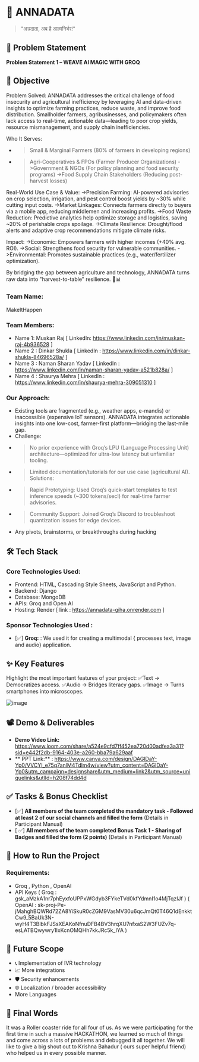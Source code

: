 # 🚀 ANNADATA

> "अन्नदाता, अब है आत्मनिर्भर!"

## 📌 Problem Statement

**Problem Statement 1 – WEAVE AI MAGIC WITH GROQ**

## 🎯 Objective
Problem Solved:
ANNADATA addresses the critical challenge of food insecurity and agricultural inefficiency by leveraging AI and data-driven insights to optimize farming practices, reduce waste, and improve food distribution. Smallholder farmers, agribusinesses, and policymakers often lack access to real-time, actionable data—leading to poor crop yields, resource mismanagement, and supply chain inefficiencies.

Who It Serves:
- > Small & Marginal Farmers (80% of farmers in developing regions)
- > Agri-Cooperatives & FPOs (Farmer Producer Organizations)
->Government & NGOs (For policy planning and food security programs)
->Food Supply Chain Stakeholders (Reducing post-harvest losses)

Real-World Use Case & Value:
->Precision Farming: AI-powered advisories on crop selection, irrigation, and pest control boost yields by ~30% while cutting input costs.
->Market Linkages: Connects farmers directly to buyers via a mobile app, reducing middlemen and increasing profits.
->Food Waste Reduction: Predictive analytics help optimize storage and logistics, saving ~20% of perishable crops spoilage.
->Climate Resilience: Drought/flood alerts and adaptive crop recommendations mitigate climate risks.

Impact:
->Economic: Empowers farmers with higher incomes (+40% avg. ROI).
->Social: Strengthens food security for vulnerable communities.
->Environmental: Promotes sustainable practices (e.g., water/fertilizer optimization).

By bridging the gap between agriculture and technology, ANNADATA turns raw data into "harvest-to-table" resilience. 🌱📊

### Team Name:  
MakeItHappen

### Team Members:  
- Name 1: Muskan Raj [ LinkedIn: https://www.linkedin.com/in/muskan-raj-4b936528 ]
- Name 2 : Dinkar Shukla  [ LinkedIn : https://www.linkedin.com/in/dinkar-shukla-84696528a/ ]
- Name 3 : Naman Sharan Yadav  [ LinkedIn : https://www.linkedin.com/in/naman-sharan-yadav-a521b828a/ ]
- Name 4 : Shaurya Mehra [ LinkedIn : https://www.linkedin.com/in/shaurya-mehra-309051310 ] 

### Our Approach:  
- Existing tools are fragmented (e.g., weather apps, e-mandis) or inaccessible (expensive IoT sensors). ANNADATA integrates actionable insights into one low-cost, farmer-first platform—bridging the last-mile gap.
- Challenge:
- > No prior experience with Groq’s LPU (Language Processing Unit) architecture—optimized for ultra-low latency but unfamiliar tooling.
- > Limited documentation/tutorials for our use case (agricultural AI).
Solutions:
- > Rapid Prototyping: Used Groq’s quick-start templates to test inference speeds (~300 tokens/sec!) for real-time farmer advisories.
- > Community Support: Joined Groq’s Discord to troubleshoot quantization issues for edge devices.
- Any pivots, brainstorms, or breakthroughs during hacking  

## 🛠️ Tech Stack

### Core Technologies Used:
- Frontend: HTML, Cascading Style Sheets, JavaScript and Python.
- Backend: Django
- Database: MongoDB
- APIs: Groq and Open AI 
- Hosting: Render [ link : https://annadata-giha.onrender.com ]

### Sponsor Technologies Used : 
- [✅] **Groq:** : We used it for creating a multimodal { processes text, image and audio} application.

## ✨ Key Features
Highlight the most important features of your project:
✅Text → Democratizes access.
✅Audio → Bridges literacy gaps.
✅Image → Turns smartphones into microscopes.

![image](https://github.com/user-attachments/assets/97927526-0c32-411a-85cf-9c500e485352)

## 📽️ Demo & Deliverables
- **Demo Video Link:**  https://www.loom.com/share/a524e9cfd7ff452ea720d00adfea3a31?sid=e442f2db-9164-403e-a260-bba79a629aaf
- ** PPT Link:** : https://www.canva.com/design/DAGlDaY-Yp0/VVCYI_e75q7anlM4Tdlm4w/view?utm_content=DAGlDaY-Yp0&utm_campaign=designshare&utm_medium=link2&utm_source=uniquelinks&utlId=h208f74dd4d

## ✅ Tasks & Bonus Checklist

- [✅] **All members of the team completed the mandatory task - Followed at least 2 of our social channels and filled the form** (Details in Participant Manual)  
- [ ✅] **All members of the team completed Bonus Task 1 - Sharing of Badges and filled the form (2 points)**  (Details in Participant Manual)

## 🧪 How to Run the Project

### Requirements:
- Groq , Python , OpenAI 
- API Keys ( Groq : 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 ) ( OpenAI : 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 ) 

## 🧬 Future Scope
- 📞 Implementation of IVR technology 
- 📈 More integrations  
- 🛡️ Security enhancements  
- 🌐 Localization / broader accessibility
-  More Languages
  
## 🏁 Final Words
It was a Roller coaster ride for all four of us. As we were participating for the first time in such a massive HACKATHON, we learned so much of things and come across a lots of problems and debugged it all together. 
We will like to give a big shout out to  Krishna Bahadur ( ours super helpful friend) who helped us in every possible manner.  
